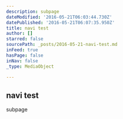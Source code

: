 ```yaml
---
description: subpage
dateModified: '2016-05-21T06:03:44.730Z'
datePublished: '2016-05-21T06:07:35.950Z'
title: navi test
author: []
starred: false
sourcePath: _posts/2016-05-21-navi-test.md
inFeed: true
hasPage: false
inNav: false
_type: MediaObject

---
```

<article style=""><h1>navi test</h1><p>subpage</p></article>
